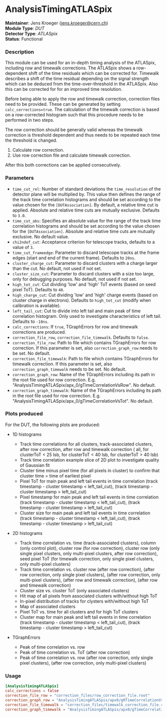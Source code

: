 # AnalysisTimingATLASpix
**Maintainer**: Jens Kroeger (<jens.kroeger@cern.ch>)  
**Module Type**: *DUT*  
**Detector Type**: *ATLASpix*  
**Status**: Functional

### Description
This module can be used for an in-depth timing analysis of the ATLASpix, including row and timewalk corrections.
The ATLASpix shows a row-dependent shift of the time residuals which can be corrected for.
Timewalk describes a shift of the time residual depending on the signal strength which can be deduced from the time-over-threshold in the ATLASpix.
Also this can be corrected for for an improved time resolution.

Before being able to apply the row and timewalk correction, correction files need to be provided.
These can be generated by setting `calc_corrections=true`.
The calculation of the timewalk correction is based on a row-corrected histogram such that this procedure needs to be performed in two steps.

The row correction should be generally valid whereas the timewalk correction is threshold dependent and thus needs to be repeated each time the threshold is changed.

1. Calculate row correction.
2. Use row correction file and calculate timewalk correction.

After this both corrections can be applied consecutively.

### Parameters
* `time_cut_rel`: Number of standard deviations the `time_resolution` of the detector plane will be multiplied by. This value then defines the range of the track time correlation histograms and should be set according to the value chosen for the `[DUTAssociation]`. By default, a relative time cut is applied. Absolute and relative time cuts are mutually exclusive. Defaults to `3.0`.
* `time_cut_abs`: Specifies an absolute value for the range of the track time correlation histograms and should be set according to the value chosen for the `[DUTAssociation]`. Absolute and relative time cuts are mutually exclusive. No default value.
* `chi2ndof_cut`: Acceptance criterion for telescope tracks, defaults to a value of `3`.
* `time_cut_frameedge`: Parameter to discard telescope tracks at the frame edges (start and end of the current frame). Defaults to `20ns`.
* `cluster_charge_cut`: Parameter to discard clusters with a charge larger than the cut. No default, not used if not set.
* `cluster_size_cut`: Parameter to discard clusters with a size too large, only for debugging purposes. No default, not used if not set.
* `high_tot_cut`: Cut dividing 'low' and 'high' ToT events (based on seed pixel ToT). Defaults to `40`.
* `high_charge_cut`: Cut dividing 'low' and 'high' charge events (based on cluster charge in electrons). Defaults to `high_tot_cut` (modify when calibration is available).
* `left_tail_cut`: Cut to divide into left tail and main peak of time correlation histogram. Only used to investigate characteristics of left tail. Defaults to `-10ns`.
* `calc_corrections`: If `true`, TGraphErrors for row and timewalk corrections are produced.
* `correction_file_row`, `correction_file_timewalk`. Defaults to `false`.
* `correction_file_row`: Path to file which contains TGraphErrors for row correction. If this parameter is set, also `correction_graph_row` needs to be set. No default.
* `correction_file_timewalk`: Path to file which contains TGraphErrors for timewalk correction. If this parameter is set, also `correction_graph_timewalk` needs to be set. No default.
* `correction_graph_row`: Name of the TGraphErrors including its path in the root file used for row correction. E.g. "AnalysisTimingATLASpix/apx_0/gTimeCorrelationVsRow". No default.
* `correction_graph_timewalk`: Name of the TGraphErrors including its path in the root file used for row correction. E.g. "AnalysisTimingATLASpix/apx_0/gTimeCorrelationVsTot". No default.

### Plots produced

For the DUT, the following plots are produced:

* 1D histograms
  * Track time correlations for all clusters, track-associated clusters, after row correction, after row and timewalk correction ( all, for clusterToT < 25 lsb, for clusterToT < 40 lsb, for clusterToT > 40 lsb)
  * Track time correlation example slice of 2D plot to investigate quality of Gaussian fit
  * Cluster time minus pixel time (for all pixels in cluster) to confirm that cluster time = time of earliest pixel
  * Pixel ToT for main peak and left tail events in time correlation (track timestamp - cluster timestamp < left_tail_cut), (track timestamp - cluster timestamp > left_tail_cut)
  * Pixel timestamp for main peak and left tail events in time correlation (track timestamp - cluster timestamp < left_tail_cut), (track timestamp - cluster timestamp > left_tail_cut)
  * Cluster size for main peak and left tail events in time correlation (track timestamp - cluster timestamp < left_tail_cut), (track timestamp - cluster timestamp > left_tail_cut)

* 2D histograms
  * Track time correlation vs. time (track-associated clusters), column (only control plot), cluster row (for row correction), cluster row (only single pixel clusters, only multi-pixel clusters, after row correction), seed pixel ToT (for timewalk correction, only single pixel clusters, only multi-pixel clusters)
  * Track time correlation vs. cluster row (after row correction), (after row correction, only single pixel clusters), (after row correction, only multi-pixel clusters), (after row and timewalk correction), (after row and timewalk correction)
  * Cluster size vs. cluster ToT (only associated clusters)
  * Hit map of all pixels from associated clusters with/without high ToT
  * In-pixel distribution of tracks for clysters with/without high ToT
  * Map of associated clusters
  * Pixel ToT vs. time for all clusters and for high ToT clusters
  * Cluster map for main peak and left tail events in time correlation (track timestamp - cluster timestamp < left_tail_cut), (track timestamp - cluster timestamp > left_tail_cut)

* TGraphErrors
  * Peak of time correlation vs. row
  * Peak of time correlation vs. ToT (after row correction)
  * Peak of time correlation vs. row (after row correction, only single pixel clusters), (after row correction, only multi-pixel clusters)

### Usage
```toml
[AnalysisTimingATLASpix]
calc_corrections = false
correction_file_row = "correction_files/row_correction_file.root"
correction_graph_row = "AnalysisTimingATLASpix/apx0/gRTimeCorrelationVsRow"
correction_file_timewalk = "correction_files/timewalk_correction_file.root"
correction_graph_timewalk = "AnalysisTimingATLASpix/apx0/gTimeCorrelationVsTot"
```
